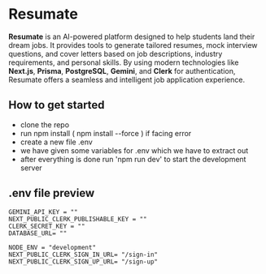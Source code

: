 
# Resumate

**Resumate** is an AI-powered platform designed to help students land their dream jobs. It provides tools to generate tailored resumes, mock interview questions, and cover letters based on job descriptions, industry requirements, and personal skills. By using modern technologies like **Next.js**, **Prisma**, **PostgreSQL**, **Gemini**, and **Clerk** for authentication, Resumate offers a seamless and intelligent job application experience.


## How to get started

- clone the repo
- run npm install ( npm install --force ) if facing error
- create a new file .env
- we have given some variables for .env which we have to extract out
- after everything is done run 'npm run dev' to start the development server



## .env file preview

```
GEMINI_API_KEY = ""
NEXT_PUBLIC_CLERK_PUBLISHABLE_KEY = ""
CLERK_SECRET_KEY = ""
DATABASE_URL= ""

NODE_ENV = "development"
NEXT_PUBLIC_CLERK_SIGN_IN_URL= "/sign-in"
NEXT_PUBLIC_CLERK_SIGN_UP_URL= "/sign-up"

```
